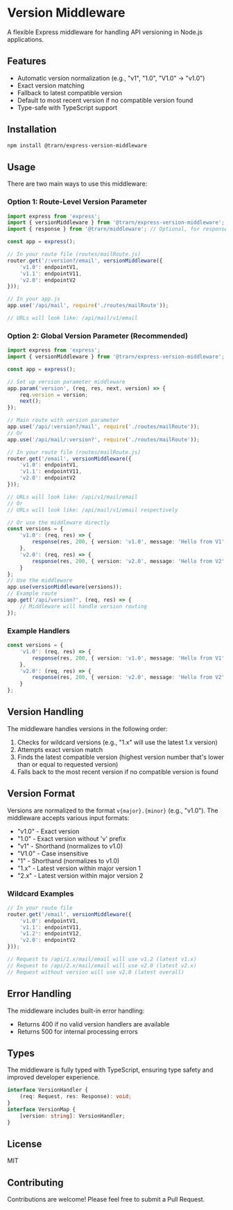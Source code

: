 # Version Middleware

A flexible Express middleware for handling API versioning in Node.js applications.

## Features

- Automatic version normalization (e.g., "v1", "1.0", "V1.0" → "v1.0")
- Exact version matching
- Fallback to latest compatible version
- Default to most recent version if no compatible version found
- Type-safe with TypeScript support

## Installation 

```bash
npm install @trarn/express-version-middleware
```

## Usage

There are two main ways to use this middleware:

### Option 1: Route-Level Version Parameter
```typescript
import express from 'express';
import { versionMiddleware } from '@trarn/express-version-middleware';
import { response } from '@trarn/middleware'; // Optional, for response handling

const app = express();

// In your route file (routes/mailRoute.js)
router.get('/:version?/email', versionMiddleware({
    'v1.0': endpointV1,
    'v1.1': endpointV11,
    'v2.0': endpointV2
}));

// In your app.js
app.use('/api/mail', require('./routes/mailRoute'));

// URLs will look like: /api/mail/v1/email
```

### Option 2: Global Version Parameter (Recommended)
```typescript
import express from 'express';
import { versionMiddleware } from '@trarn/express-version-middleware';

const app = express();

// Set up version parameter middleware
app.param('version', (req, res, next, version) => {
    req.version = version;
    next();
});

// Main route with version parameter
app.use('/api/:version?/mail', require('./routes/mailRoute'));
// Or
app.use('/api/mail/:version?', require('./routes/mailRoute'));

// In your route file (routes/mailRoute.js)
router.get('/email', versionMiddleware({
    'v1.0': endpointV1,
    'v1.1': endpointV11,
    'v2.0': endpointV2
}));

// URLs will look like: /api/v1/mail/email
// Or
// URLs will look like: /api/mail/v1/email respectively

// Or use the middleware directly
const versions = {
    'v1.0': (req, res) => {
        response(res, 200, { version: 'v1.0', message: 'Hello from V1' });
    },
    'v2.0': (req, res) => {
        response(res, 200, { version: 'v2.0', message: 'Hello from V2' });
    }
};
// Use the middleware
app.use(versionMiddleware(versions));
// Example route
app.get('/api/version?', (req, res) => {
    // Middleware will handle version routing
});
```

### Example Handlers
```typescript
const versions = {
    'v1.0': (req, res) => {
        response(res, 200, { version: 'v1.0', message: 'Hello from V1' });
    },
    'v2.0': (req, res) => {
        response(res, 200, { version: 'v2.0', message: 'Hello from V2' });
    }
};
```

## Version Handling

The middleware handles versions in the following order:

1. Checks for wildcard versions (e.g., "1.x" will use the latest 1.x version)
2. Attempts exact version match
3. Finds the latest compatible version (highest version number that's lower than or equal to requested version)
4. Falls back to the most recent version if no compatible version is found

## Version Format

Versions are normalized to the format `v{major}.{minor}` (e.g., "v1.0"). The middleware accepts various input formats:

- "v1.0" - Exact version
- "1.0" - Exact version without 'v' prefix
- "v1" - Shorthand (normalizes to v1.0)
- "V1.0" - Case insensitive
- "1" - Shorthand (normalizes to v1.0)
- "1.x" - Latest version within major version 1
- "2.x" - Latest version within major version 2

### Wildcard Examples
```typescript
// In your route file
router.get('/email', versionMiddleware({
    'v1.0': endpointV1,
    'v1.1': endpointV11,
    'v1.2': endpointV12,
    'v2.0': endpointV2
}));

// Request to /api/1.x/mail/email will use v1.2 (latest v1.x)
// Request to /api/2.x/mail/email will use v2.0 (latest v2.x)
// Request without version will use v2.0 (latest overall)
```

## Error Handling

The middleware includes built-in error handling:

- Returns 400 if no valid version handlers are available
- Returns 500 for internal processing errors

## Types

The middleware is fully typed with TypeScript, ensuring type safety and improved developer experience.

```typescript
interface VersionHandler {
    (req: Request, res: Response): void;
}
interface VersionMap {
    [version: string]: VersionHandler;
}
```


## License

MIT

## Contributing

Contributions are welcome! Please feel free to submit a Pull Request.
